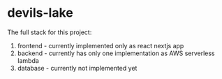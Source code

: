 # devils-lake

The full stack for this project:
1. frontend - currently implemented only as react nextjs app
2. backend - currently has only one implementation as AWS serverless lambda
3. database - currently not implemented yet
